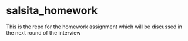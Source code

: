# salsita_homework
This is the repo for the homework assignment which will be discussed in the next round of the interview 
